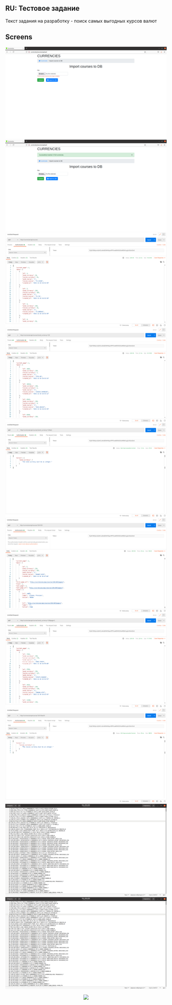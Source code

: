 ## RU: Тестовое задание

Текст задания на разработку - поиск самых выгодных курсов валют 

## Screens

<p align="center">
<a href="https://github.com/makklays/currencies/blob/main/public/img/1.png">
<img src="https://github.com/makklays/currencies/blob/main/public/img/1.png" alt="Screen 1">
</a><br/>
<a href="https://github.com/makklays/currencies/blob/main/public/img/2.png">
<img src="https://github.com/makklays/currencies/blob/main/public/img/2.png" alt="Screen 2">
</a><br/>
<a href="https://github.com/makklays/currencies/blob/main/public/img/3.png">
<img src="https://github.com/makklays/currencies/blob/main/public/img/3.png" alt="Screen 3">
</a><br/>
<a href="https://github.com/makklays/currencies/blob/main/public/img/4.png">
<img src="https://github.com/makklays/currencies/blob/main/public/img/4.png" alt="Screen 4">
</a><br/>
<a href="https://github.com/makklays/currencies/blob/main/public/img/5.png">
<img src="https://github.com/makklays/currencies/blob/main/public/img/5.png" alt="Screen 5">
</a><br/>
<a href="https://github.com/makklays/currencies/blob/main/public/img/6.png">
<img src="https://github.com/makklays/currencies/blob/main/public/img/6.png" alt="Screen 6">
</a><br/>
<a href="https://github.com/makklays/currencies/blob/main/public/img/7.png">
<img src="https://github.com/makklays/currencies/blob/main/public/img/7.png" alt="Screen 7">
</a><br/>
<a href="https://github.com/makklays/currencies/blob/main/public/img/8.png">
<img src="https://github.com/makklays/currencies/blob/main/public/img/8.png" alt="Screen 8">
</a><br/>
<a href="https://github.com/makklays/currencies/blob/main/public/img/9.png">
<img src="https://github.com/makklays/currencies/blob/main/public/img/9.png" alt="Screen 9">
</a><br/>
<a href="https://github.com/makklays/currencies/blob/main/public/img/10.png">
<img src="https://github.com/makklays/currencies/blob/main/public/img/10.png" alt="Screen 10">
</a>
</p>


<p align="center"><a href="https://laravel.com" target="_blank"><img src="https://raw.githubusercontent.com/laravel/art/master/logo-lockup/5%20SVG/2%20CMYK/1%20Full%20Color/laravel-logolockup-cmyk-red.svg" width="400"></a></p>


